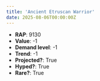 ```yaml
---
title: 'Ancient Etruscan Warrior'
date: 2025-08-06T00:00:00Z
---
```

- **RAP**: 9130
- **Value**: -1
- **Demand level**: -1
- **Trend**: -1
- **Projected?**: True
- **Hyped?**: True
- **Rare?**: True
